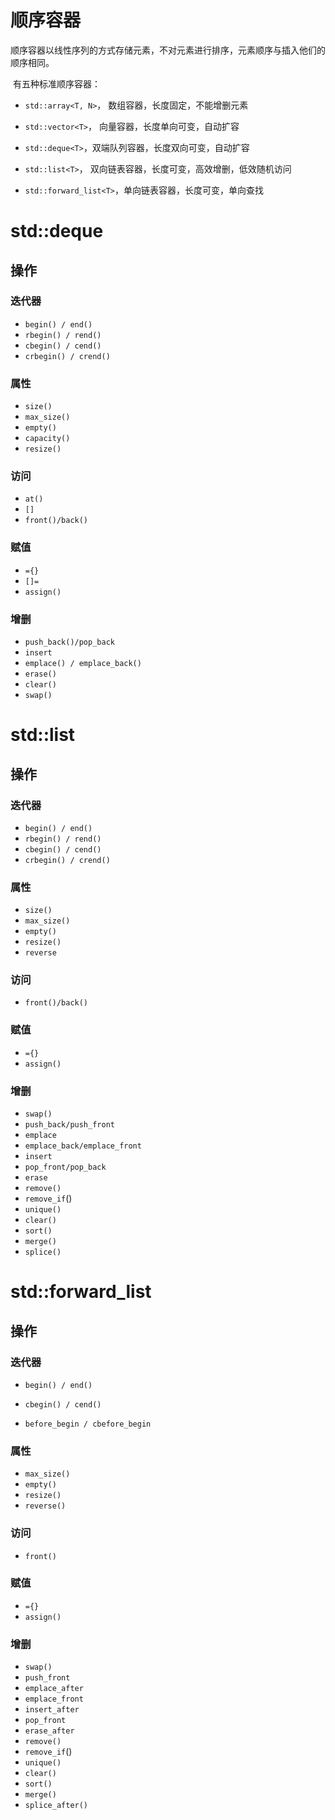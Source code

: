 # 顺序容器

​		顺序容器以线性序列的方式存储元素，不对元素进行排序，元素顺序与插入他们的顺序相同。

​		有五种标准顺序容器：

- `std::array<T, N>`， 数组容器，长度固定，不能增删元素
- `std::vector<T>`， 向量容器，长度单向可变，自动扩容
- `std::deque<T>`，双端队列容器，长度双向可变，自动扩容

- `std::list<T>`， 双向链表容器，长度可变，高效增删，低效随机访问
- `std::forward_list<T>`，单向链表容器，长度可变，单向查找





# std::deque



## 操作

### 迭代器

- `begin() / end()`
- `rbegin() / rend()`
- `cbegin() / cend()`
- `crbegin() / crend()`

### 属性

- `size()`
- `max_size()`
- `empty()`
- `capacity()`
- `resize()`

### 访问

- `at()`
- `[]`
- `front()/back()`

### 赋值

- `={}`
- `[]=`
- `assign()`

### 增删

- `push_back()/pop_back`
- `insert`
- `emplace() / emplace_back()`
- `erase()`
- `clear()`
- `swap()`



# std::list

## 操作

### 迭代器

- `begin() / end()`
- `rbegin() / rend()`
- `cbegin() / cend()`
- `crbegin() / crend()`

### 属性

- `size()`
- `max_size()`
- `empty()`
- `resize()`
- `reverse`

### 访问

- `front()/back()`

### 赋值

- `={}`
- `assign()`

### 增删

- `swap()`
- `push_back/push_front`
- `emplace`
- `emplace_back/emplace_front`
- `insert`
- `pop_front/pop_back`
- `erase`
- `remove()`
- `remove_if`()
- `unique()`
- `clear()`
- `sort()`
- `merge()`
- `splice()`

# std::forward_list

## 操作

### 迭代器

- `begin() / end()`

- `cbegin() / cend()`

- `before_begin / cbefore_begin`

  

### 属性

- `max_size()`
- `empty()`
- `resize()`
- `reverse()`

### 访问

- `front()`

### 赋值

- `={}`
- `assign()`

### 增删

- `swap()`
- `push_front`
- `emplace_after`
- `emplace_front`
- `insert_after`
- `pop_front`
- `erase_after`
- `remove()`
- `remove_if`()
- `unique()`
- `clear()`
- `sort()`
- `merge()`
- `splice_after()`
